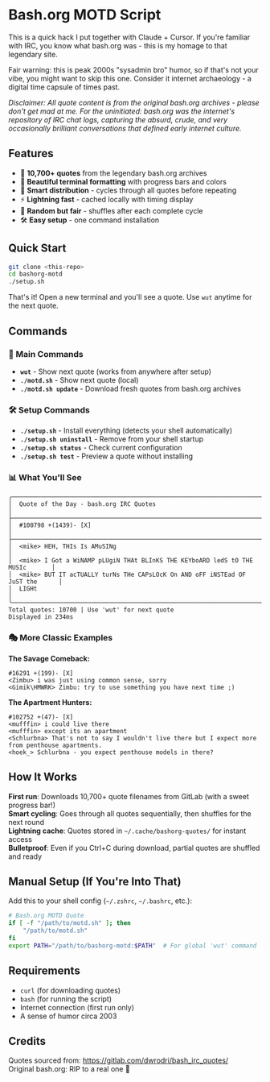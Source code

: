 # Bash.org MOTD Script

This is a quick hack I put together with Claude + Cursor. If you're familiar with IRC, you know what bash.org was - this is my homage to that legendary site. 

Fair warning: this is peak 2000s "sysadmin bro" humor, so if that's not your vibe, you might want to skip this one. Consider it internet archaeology - a digital time capsule of times past.

*Disclaimer: All quote content is from the original bash.org archives - please don't get mad at me. For the uninitiated: bash.org was the internet's repository of IRC chat logs, capturing the absurd, crude, and very occasionally brilliant conversations that defined early internet culture.*

## Features

- 🎲 **10,700+ quotes** from the legendary bash.org archives
- 🎨 **Beautiful terminal formatting** with progress bars and colors  
- 🔄 **Smart distribution** - cycles through all quotes before repeating
- ⚡ **Lightning fast** - cached locally with timing display
- 🎯 **Random but fair** - shuffles after each complete cycle
- 🛠️ **Easy setup** - one command installation

## Quick Start

```bash
git clone <this-repo>
cd bashorg-motd
./setup.sh
```

That's it! Open a new terminal and you'll see a quote. Use `wut` anytime for the next quote.

## Commands

### 🎯 Main Commands
- **`wut`** - Show next quote (works from anywhere after setup)
- **`./motd.sh`** - Show next quote (local)
- **`./motd.sh update`** - Download fresh quotes from bash.org archives

### 🛠️ Setup Commands
- **`./setup.sh`** - Install everything (detects your shell automatically)
- **`./setup.sh uninstall`** - Remove from your shell startup
- **`./setup.sh status`** - Check current configuration
- **`./setup.sh test`** - Preview a quote without installing

### 📊 What You'll See
```
╭─────────────────────────────────────────────────────────────────────────────────╮
│  Quote of the Day - bash.org IRC Quotes                                        │
├─────────────────────────────────────────────────────────────────────────────────┤
│  #100798 +(1439)- [X]                                                          │
├─────────────────────────────────────────────────────────────────────────────────┤
│  <mike> HEH, THIs Is AMuSINg                                                   │
│  <mike> I Got a WiNAMP pLUgiN THAt BLInKS THE KEYboARD ledS tO THE MUSIc       │
│  <mike> BUT IT acTUALLY turNs THe CAPsLOcK On AND oFF iNSTEad OF JuST the      │
│  LIGHt                                                                         │
╰─────────────────────────────────────────────────────────────────────────────────╯
Total quotes: 10700 | Use 'wut' for next quote
Displayed in 234ms
```

### 🎭 More Classic Examples

**The Savage Comeback:**
```
#16291 +(199)- [X]
<Zimbu> i was just using common sense, sorry
<Gimik\HMWRK> Zimbu: try to use something you have next time ;)
```

**The Apartment Hunters:**
```
#102752 +(47)- [X]
<mufffin> i could live there
<mufffin> except its an apartment
<Schlurbna> That's not to say I wouldn't live there but I expect more from penthouse apartments.
<hoek_> Schlurbna - you expect penthouse models in there?
```

## How It Works

**First run**: Downloads 10,700+ quote filenames from GitLab (with a sweet progress bar!)  
**Smart cycling**: Goes through all quotes sequentially, then shuffles for the next round  
**Lightning cache**: Quotes stored in `~/.cache/bashorg-quotes/` for instant access  
**Bulletproof**: Even if you Ctrl+C during download, partial quotes are shuffled and ready  

## Manual Setup (If You're Into That)

Add this to your shell config (`~/.zshrc`, `~/.bashrc`, etc.):

```bash
# Bash.org MOTD Quote
if [ -f "/path/to/motd.sh" ]; then
    "/path/to/motd.sh"
fi
export PATH="/path/to/bashorg-motd:$PATH"  # For global 'wut' command
```

## Requirements

- `curl` (for downloading quotes)
- `bash` (for running the script)
- Internet connection (first run only)
- A sense of humor circa 2003

## Credits

Quotes sourced from: https://gitlab.com/dwrodri/bash_irc_quotes/  
Original bash.org: RIP to a real one 🫡
